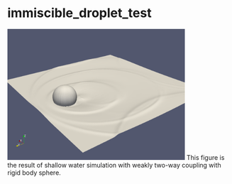 # immiscible_droplet_test
<img src="https://github.com/WTYatzoo/WTYatzoo.github.io/raw/master/gallery/SWE_coupling.png" width="400" />
This figure is the result of shallow water simulation with weakly two-way coupling with rigid body sphere.

